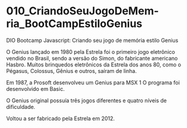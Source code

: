 # 010_CriandoSeuJogoDeMem-ria_BootCampEstiloGenius

DIO Bootcamp Javascript:  Criando seu jogo de memória estilo Genius

O Genius lançado em 1980 pela Estrela foi o primeiro jogo eletrônico vendido no Brasil, sendo a versão do Simon, do fabricante americano Hasbro. Muitos brinquedos eletrônicos da Estrela dos anos 80, como o Pégasus, Colossus, Gênius e outros, saíram de linha.

Em 1987, a Prosoft desenvolveu um Genius para MSX 1 O programa foi desenvolvido em Basic.

O Genius original possuía três jogos diferentes e quatro níveis de dificuldade.

Voltou a ser fabricado pela Estrela em 2012.
